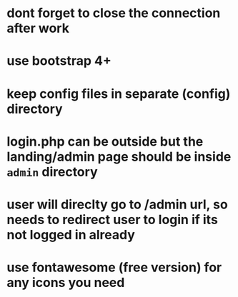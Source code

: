 # dont forget to close the connection after work
# use bootstrap 4+
# keep config files in separate (config) directory
# login.php can be outside but the landing/admin page should be inside `admin` directory
# user will direclty go to /admin url, so needs to redirect user to login if its not logged in already
# use fontawesome (free version) for any icons you need
